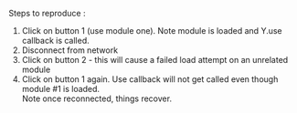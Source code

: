 Steps to reproduce :  
1. Click on button 1 (use module one). Note module is loaded and Y.use callback is called.  
2. Disconnect from network  
3. Click on button 2 - this will cause a failed load attempt on an unrelated module  
4. Click on button 1 again. Use callback will not get called even though module \#1 is loaded.  
Note once reconnected, things recover.
